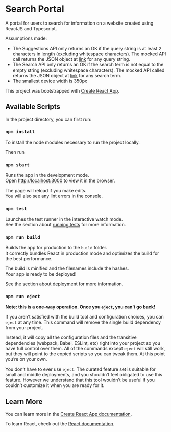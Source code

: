 # Search Portal

A portal for users to search for information on a website created using ReactJS and Typescript.

Assumptions made:
- The Suggestions API only returns an OK if the query string is at least 2 characters in length (excluding whitespace characters). The mocked API call returns the JSON object at [link]("https://gist.githubusercontent.com/yuhong90/b5544baebde4bfe9fe2d12e8e5502cbf/raw/e026dab444155edf2f52122aefbb80347c68de86/suggestion.json") for any query string.
- The Search API only returns an OK if the search term is not equal to the empty string (excluding whitespace characters). The mocked API called returns the JSON object at [link](https://gist.githubusercontent.com/yuhong90/b5544baebde4bfe9fe2d12e8e5502cbf/raw/44deafab00fc808ed7fa0e59a8bc959d255b9785/queryResult.json) for any search term.
- The smallest device width is 350px

This project was bootstrapped with [Create React App](https://github.com/facebook/create-react-app).

## Available Scripts

In the project directory, you can first run:

### `npm install`

To install the node modules necessary to run the project locally.

Then run

### `npm start`

Runs the app in the development mode.\
Open [http://localhost:3000](http://localhost:3000) to view it in the browser.

The page will reload if you make edits.\
You will also see any lint errors in the console.

### `npm test`

Launches the test runner in the interactive watch mode.\
See the section about [running tests](https://facebook.github.io/create-react-app/docs/running-tests) for more information.

### `npm run build`

Builds the app for production to the `build` folder.\
It correctly bundles React in production mode and optimizes the build for the best performance.

The build is minified and the filenames include the hashes.\
Your app is ready to be deployed!

See the section about [deployment](https://facebook.github.io/create-react-app/docs/deployment) for more information.

### `npm run eject`

**Note: this is a one-way operation. Once you `eject`, you can’t go back!**

If you aren’t satisfied with the build tool and configuration choices, you can `eject` at any time. This command will remove the single build dependency from your project.

Instead, it will copy all the configuration files and the transitive dependencies (webpack, Babel, ESLint, etc) right into your project so you have full control over them. All of the commands except `eject` will still work, but they will point to the copied scripts so you can tweak them. At this point you’re on your own.

You don’t have to ever use `eject`. The curated feature set is suitable for small and middle deployments, and you shouldn’t feel obligated to use this feature. However we understand that this tool wouldn’t be useful if you couldn’t customize it when you are ready for it.

## Learn More

You can learn more in the [Create React App documentation](https://facebook.github.io/create-react-app/docs/getting-started).

To learn React, check out the [React documentation](https://reactjs.org/).
